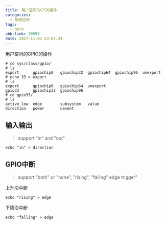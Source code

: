 ```yaml
---
title: 用户空间的GPIO操作
categories:
  - 系统应用
tags:
  - gpio
abbrlink: 50599
date: 2017-11-03 23:07:24
---
```


用户空间的GPIO的操作

<!--more-->

``` shell
# cd sys/class/gpio/
# ls
export      gpiochip0   gpiochip32  gpiochip64  gpiochip96  unexport
# echo 33 > export
# ls
export      gpiochip0   gpiochip64  unexport
gpio33      gpiochip32  gpiochip96
# cd gpio33/
# ls
active_low  edge        subsystem   value
direction   power       uevent
```

## 输入输出

> support "in" and "out"

``` shell
echo "in" > direction
```

## GPIO中断

> support "both" or "none", "rising", "falling" edge trigger"

上升沿中断

``` shell
echo "rising" > edge
```

下降沿中断

``` shell
echo "falling" > edge
```


